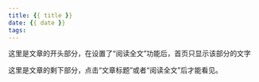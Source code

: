 ```yaml
---
title: {{ title }}
date: {{ date }}
tags:
---
```


这里是文章的开头部分，在设置了“阅读全文”功能后，首页只显示该部分的文字
<!-- more -->
这里是文章的剩下部分，点击“文章标题”或者“阅读全文”后才能看见。
